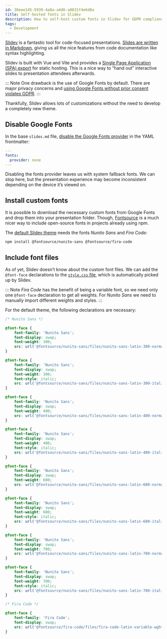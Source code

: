 ```yaml
---
id: 30eee145-5939-4a8a-a4d6-a0831f4e6d8a
title: Self-hosted fonts in Slidev
description: How to self-host custom fonts in Slidev for GDPR compliance.
tags:
  - Development
---
```


[Slidev](https://sli.dev/) is a fantastic tool for code-focused presentations. [Slides are written in Markdown](https://sli.dev/guide/syntax.html), giving us all the nice features from code documentation like syntax highlighting.

Slidev is built with Vue and Vite and provides a [Single Page Application (SPA) export](https://sli.dev/guide/hosting.html) for static hosting. This is a nice way to “hand out” interactive slides to presentation attendees afterwards.

::: Note
One drawback is the use of Google Fonts by default. There are major privacy concerns and [using Google Fonts without prior consent violates GDPR](https://en.wikipedia.org/wiki/Google_Fonts#Privacy_issues).
:::

Thankfully, Slidev allows lots of customizations without the need to develop a completely new theme.

## Disable Google Fonts

In the base `slides.md` file, [disable the Google Fonts provider](https://sli.dev/custom/fonts.html#providers) in the YAML frontmatter:

```yaml
---
fonts:
  provider: none
---
```

Disabling the fonts provider leaves us with system fallback fonts. We can stop here, but the presentation experience may become inconsistent depending on the device it’s viewed on.

## Install custom fonts

It is possible to download the necessary custom fonts from Google Fonts and drop them into your presentation folder. Though, [Fontsource](https://fontsource.org/) is a much nicer way to include open-source fonts in projects already using npm.

The [default Slidev theme](https://github.com/slidevjs/themes/tree/main/packages/theme-default) needs the fonts _Nunito Sans_ and _Fira Code_:

```sh
npm install @fontsource/nunito-sans @fontsource/fira-code
```

## Include font files

As of yet, Slidev doesn’t know about the custom font files. We can add the `@font-face` declarations to the [`style.css` file](https://sli.dev/custom/directory-structure.html#style), which is automatically picked up by Slidev.

::: Note
_Fira Code_ has the benefit of being a variable font, so we need only one `@font-face` declaration to get all weights. For _Nunito Sans_ we need to manually import different weights and styles.
:::

For the default theme, the following declarations are necessary:

```css
/* Nunito Sans */

@font-face {
	font-family: 'Nunito Sans';
	font-display: swap;
	font-weight: 300;
	src: url('@fontsource/nunito-sans/files/nunito-sans-latin-300-normal.woff2') format('woff2');
}

@font-face {
	font-family: 'Nunito Sans';
	font-display: swap;
	font-weight: 300;
	font-style: italic;
	src: url('@fontsource/nunito-sans/files/nunito-sans-latin-300-italic.woff2') format('woff2');
}

@font-face {
	font-family: 'Nunito Sans';
	font-display: swap;
	font-weight: 400;
	src: url('@fontsource/nunito-sans/files/nunito-sans-latin-400-normal.woff2') format('woff2');
}

@font-face {
	font-family: 'Nunito Sans';
	font-display: swap;
	font-weight: 400;
	font-style: italic;
	src: url('@fontsource/nunito-sans/files/nunito-sans-latin-400-italic.woff2') format('woff2');
}

@font-face {
	font-family: 'Nunito Sans';
	font-display: swap;
	font-weight: 600;
	src: url('@fontsource/nunito-sans/files/nunito-sans-latin-600-normal.woff2') format('woff2');
}

@font-face {
	font-family: 'Nunito Sans';
	font-display: swap;
	font-weight: 600;
	font-style: italic;
	src: url('@fontsource/nunito-sans/files/nunito-sans-latin-600-italic.woff2') format('woff2');
}

@font-face {
	font-family: 'Nunito Sans';
	font-display: swap;
	font-weight: 700;
	src: url('@fontsource/nunito-sans/files/nunito-sans-latin-700-normal.woff2') format('woff2');
}

@font-face {
	font-family: 'Nunito Sans';
	font-display: swap;
	font-weight: 700;
	font-style: italic;
	src: url('@fontsource/nunito-sans/files/nunito-sans-latin-700-italic.woff2') format('woff2');
}

/* Fira Code */

@font-face {
	font-family: 'Fira Code';
	font-display: swap;
	src: url('@fontsource/fira-code/files/fira-code-latin-variable-wghtOnly-normal.woff2') format('woff2');
}
```
